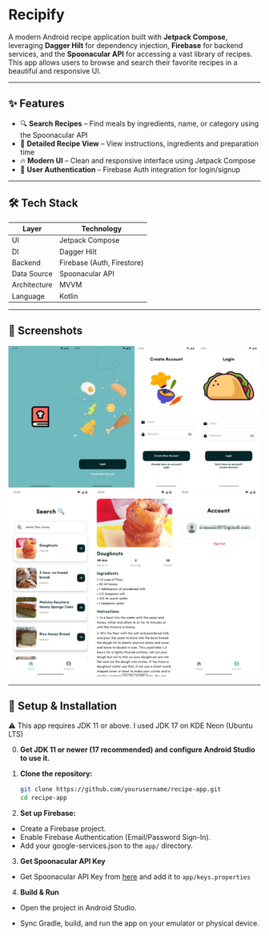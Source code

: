 # Recipify

A modern Android recipe application built with **Jetpack Compose**, leveraging **Dagger Hilt** for dependency injection, **Firebase** for backend services, and the **Spoonacular API** for accessing a vast library of recipes. This app allows users to browse and search their favorite recipes in a beautiful and responsive UI.

---

## ✨ Features

- 🔍 **Search Recipes** – Find meals by ingredients, name, or category using the Spoonacular API  
- 📝 **Detailed Recipe View** – View instructions, ingredients and preparation time 
- 🔥 **Modern UI** – Clean and responsive interface using Jetpack Compose  
- 🔐 **User Authentication** – Firebase Auth integration for login/signup  

---

## 🛠️ Tech Stack

| Layer        | Technology              |
|--------------|-------------------------|
| UI           | Jetpack Compose         |
| DI           | Dagger Hilt             |
| Backend      | Firebase (Auth, Firestore) |
| Data Source  | Spoonacular API         |
| Architecture | MVVM                    |
| Language     | Kotlin                  |

---

## 📸 Screenshots

![Screens_1](https://github.com/thefoodiee/recipify_app/blob/main/screenshots/screens_1.png?raw=true)
![Screens_2](https://github.com/thefoodiee/recipify_app/blob/main/screenshots/screens_2.png?raw=true)

---
## 🔧 Setup & Installation
⚠️ This app requires JDK 11 or above. I used JDK 17 on KDE Neon (Ubuntu LTS)

0. **Get JDK 11 or newer (17 recommended) and configure Android Studio to use it.**

1. **Clone the repository:**
   ```bash
   git clone https://github.com/yourusername/recipe-app.git
   cd recipe-app
2. **Set up Firebase:**

- Create a Firebase project.
- Enable Firebase Authentication (Email/Password Sign-In).
- Add your google-services.json to the `app/` directory.

3. **Get Spoonacular API Key**
- Get Spoonacular API Key from [here](https://spoonacular.com/food-api) and add it to `app/keys.properties`
4. **Build & Run**
- Open the project in Android Studio.

- Sync Gradle, build, and run the app on your emulator or physical device. 



